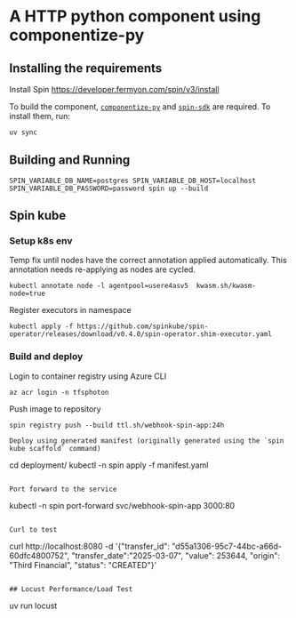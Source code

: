 # A HTTP python component using componentize-py

## Installing the requirements

Install Spin
https://developer.fermyon.com/spin/v3/install


To build the component, [`componentize-py`](https://pypi.org/project/componentize-py/) and [`spin-sdk`](https://pypi.org/project/spin-sdk/) are required. To install them, run:

```bash
uv sync
```

## Building and Running

```
SPIN_VARIABLE_DB_NAME=postgres SPIN_VARIABLE_DB_HOST=localhost SPIN_VARIABLE_DB_PASSWORD=password spin up --build
```

## Spin kube

### Setup k8s env

Temp fix until nodes have the correct annotation applied automatically.
This annotation needs re-applying as nodes are cycled.
```
kubectl annotate node -l agentpool=usere4asv5  kwasm.sh/kwasm-node=true
```

Register executors in namespace
```
kubectl apply -f https://github.com/spinkube/spin-operator/releases/download/v0.4.0/spin-operator.shim-executor.yaml
```

### Build and deploy

Login to container registry using Azure CLI
```
az acr login -n tfsphoton
```

Push image to repository
```
spin registry push --build ttl.sh/webhook-spin-app:24h

Deploy using generated manifest (originally generated using the `spin kube scaffold` command)
```
cd deployment/
kubectl -n spin apply -f manifest.yaml
```

Port forward to the service
```
kubectl -n spin port-forward svc/webhook-spin-app 3000:80
```

Curl to test
```
curl http://localhost:8080 -d '{"transfer_id": "d55a1306-95c7-44bc-a66d-60dfc4800752", "transfer_date":"2025-03-07", "value": 253644, "origin": "Third Financial", "status": "CREATED"}'
```

## Locust Performance/Load Test
```
uv run locust
```